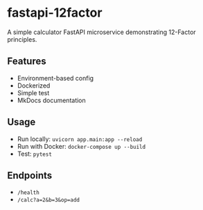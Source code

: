 # fastapi-12factor

A simple calculator FastAPI microservice demonstrating 12-Factor principles.

## Features
- Environment-based config
- Dockerized
- Simple test
- MkDocs documentation

## Usage

- Run locally: `uvicorn app.main:app --reload`
- Run with Docker: `docker-compose up --build`
- Test: `pytest`

## Endpoints

- `/health`
- `/calc?a=2&b=3&op=add`
